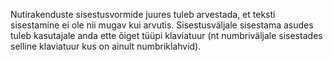 Nutirakenduste sisestusvormide juures tuleb arvestada, et teksti sisestamine ei
ole nii mugav kui arvutis. Sisestusväljale sisestama asudes tuleb kasutajale
anda ette õiget tüüpi klaviatuur (nt numbriväljale sisestades selline klaviatuur
kus on ainult numbriklahvid).
